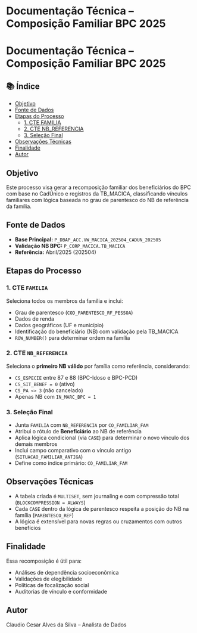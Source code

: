 # Documentação Técnica – Composição Familiar BPC 2025

# Documentação Técnica – Composição Familiar BPC 2025

## 📚 Índice

- [Objetivo](#objetivo)
- [Fonte de Dados](#fonte-de-dados)
- [Etapas do Processo](#etapas-do-processo)
  - [1. CTE FAMILIA](#1-cte-familia)
  - [2. CTE NB_REFERENCIA](#2-cte-nb_referencia)
  - [3. Seleção Final](#3-seleção-final)
- [Observações Técnicas](#observações-técnicas)
- [Finalidade](#finalidade)
- [Autor](#autor)


## Objetivo

Este processo visa gerar a recomposição familiar dos beneficiários do BPC com base no CadÚnico e registros da TB_MACICA, classificando vínculos familiares com lógica baseada no grau de parentesco do NB de referência da família.

## Fonte de Dados

- **Base Principal:** `P_DBAP_ACC.VW_MACICA_202504_CADUN_202505`
- **Validação NB BPC:** `P_CORP_MACICA.TB_MACICA`
- **Referência:** Abril/2025 (202504)

## Etapas do Processo

### 1. CTE `FAMILIA`
Seleciona todos os membros da família e inclui:

- Grau de parentesco (`COD_PARENTESCO_RF_PESSOA`)
- Dados de renda
- Dados geográficos (UF e município)
- Identificação do beneficiário (NB) com validação pela TB_MACICA
- `ROW_NUMBER()` para determinar ordem na família

### 2. CTE `NB_REFERENCIA`
Seleciona o **primeiro NB válido** por família como referência, considerando:

- `CS_ESPECIE` entre 87 e 88 (BPC-Idoso e BPC-PCD)
- `CS_SIT_BENEF = 0` (ativo)
- `CS_PA <> 3` (não cancelado)
- Apenas NB com `IN_MARC_BPC = 1`

### 3. Seleção Final

- Junta `FAMILIA` com `NB_REFERENCIA` por `CO_FAMILIAR_FAM`
- Atribui o rótulo de **Beneficiário** ao NB de referência
- Aplica lógica condicional (via `CASE`) para determinar o novo vínculo dos demais membros
- Inclui campo comparativo com o vínculo antigo (`SITUACAO_FAMILIAR_ANTIGA`)
- Define como índice primário: `CO_FAMILIAR_FAM`

## Observações Técnicas

- A tabela criada é `MULTISET`, sem journaling e com compressão total (`BLOCKCOMPRESSION = ALWAYS`)
- Cada `CASE` dentro da lógica de parentesco respeita a posição do NB na família (`PARENTESCO_REF`)
- A lógica é extensível para novas regras ou cruzamentos com outros benefícios

## Finalidade

Essa recomposição é útil para:

- Análises de dependência socioeconômica
- Validações de elegibilidade
- Políticas de focalização social
- Auditorias de vínculo e conformidade

## Autor

Claudio Cesar Alves da Silva – Analista de Dados
